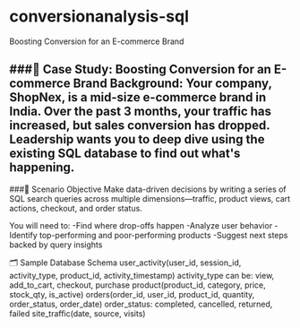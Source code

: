 # conversionanalysis-sql
Boosting Conversion for an E-commerce Brand

###📘 Case Study: Boosting Conversion for an E-commerce Brand
Background:
Your company, ShopNex, is a mid-size e-commerce brand in India. Over the past 3 months, your traffic has increased, but sales conversion has dropped. Leadership wants you to deep dive using the existing SQL database to find out what's happening.
------------

###🧩 Scenario Objective
Make data-driven decisions by writing a series of SQL search queries across multiple dimensions—traffic, product views, cart actions, checkout, and order status.

You will need to:
-Find where drop-offs happen
-Analyze user behavior
-Identify top-performing and poor-performing products
-Suggest next steps backed by query insights

🗂️ Sample Database Schema
user_activity(user_id, session_id, activity_type, product_id, activity_timestamp)
activity_type can be: view, add_to_cart, checkout, purchase
product(product_id, category, price, stock_qty, is_active)
orders(order_id, user_id, product_id, quantity, order_status, order_date)
order_status: completed, cancelled, returned, failed
site_traffic(date, source, visits)


